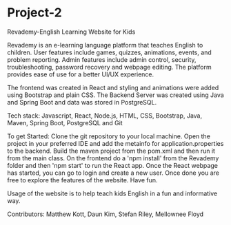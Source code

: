 # Project-2
Revademy-English Learning Website for Kids

Revademy is an e-learning language platform that teaches English to children. User features include games, quizzes, animations, events, and problem reporting. Admin features include admin control, security, troubleshooting, password recovery and webpage editing. The platform provides ease of use for a better UI/UX experience.

The frontend was created in React and styling and animations were added using Bootstrap and plain CSS. The Backend Server was created using Java and Spring Boot and data was stored in PostgreSQL.

Tech stack: Javascript, React, Node.js, HTML, CSS, Bootstrap, Java, Maven, Spring Boot, PostgreSQL and Git 

To get Started: Clone the git repository to your local machine. Open the project in your preferred IDE and add the metainfo for application.properties to the backend. Build the maven project from the pom.xml and then run it from the main class. On the frontend do a 'npm install' from the Revademy folder and then 'npm start' to run the React app. Once the React webpage has started, you can go to login and create a new user. Once done you are free to explore the features of the website. Have fun.

Usage of the website is to help teach kids English in a fun and informative way.

Contributors: Matthew Kott, Daun Kim, Stefan Riley, Mellownee Floyd
